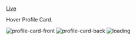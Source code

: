 [Live](https://profile-card-wine-gamma.vercel.app/)

Hover Profile Card.


![profile-card-front](https://github.com/Harman-preet-singh13/profile-card/assets/63332289/7d8e3df6-6680-4f97-8d27-7155ec07be3a)
![profile-card-back](https://github.com/Harman-preet-singh13/profile-card/assets/63332289/1a4a3889-840a-4725-989c-d005e75a5ef9)
![loading](https://github.com/Harman-preet-singh13/profile-card/assets/63332289/c23df840-58db-4f41-88c4-b638389a542e)
